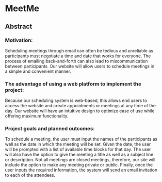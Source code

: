 # MeetMe
## Abstract
### Motivation:
Scheduling meetings through email can often be tedious and unreliable as participants must negotiate a time and date that works for everyone. The process of emailing back-and-forth can also lead to miscommunication between participants. Our website will allow users to schedule meetings in a simple and convenient manner.

### The advantage of using a web platform to implement the project:
Because our scheduling system is web-based, this allows end users to access the website and create appointments or meetings at any time of the day. Our website will have an intuitive design to optimize ease of use while offering maximum functionality.

### Project goals and planned outcomes:
To schedule a meeting, the user must input the names of the participants as well as the date in which the meeting will be set. Given the date, the user will be prompted with a list of available time blocks for that day. The user will also have the option to give the meeting a title as well as a subject line or description. Not all meetings are closed meetings, therefore, our site will include the option to make any meeting private or public. Finally, once the user inputs the required information, the system will send an email invitation to each of the attendees.
